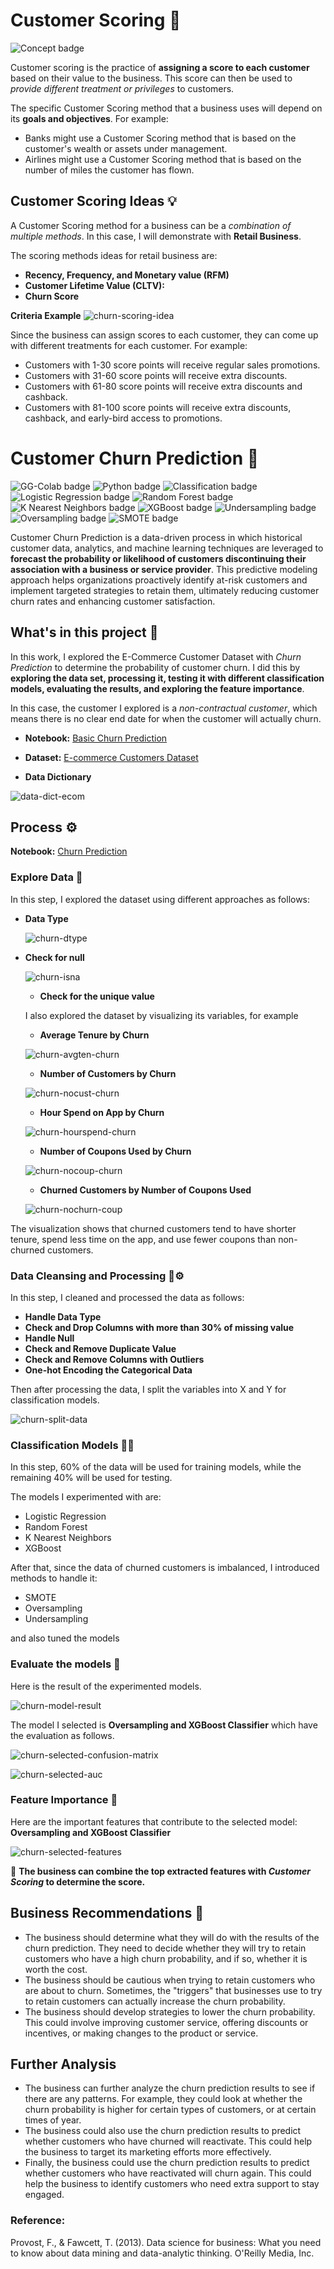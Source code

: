 # Customer Scoring 🔎
![Concept badge](https://img.shields.io/badge/-Concept-blue.svg) 

Customer scoring is the practice of **assigning a score to each customer** based on their value to the business. This score can then be used to *provide different treatment or privileges* to customers.

The specific Customer Scoring method that a business uses will depend on its **goals and objectives**. For example:

* Banks might use a Customer Scoring method that is based on the customer's wealth or assets under management.
* Airlines might use a Customer Scoring method that is based on the number of miles the customer has flown.

## Customer Scoring Ideas 💡

A Customer Scoring method for a business can be a *combination of multiple methods*. In this case, I will demonstrate with **Retail Business**.  

The scoring methods ideas for retail business are: 

* **Recency, Frequency, and Monetary value (RFM)**
* **Customer Lifetime Value (CLTV):**
* **Churn Score**

**Criteria Example** 
  ![churn-scoring-idea](./churn-scoring-idea.png)

Since the business can assign scores to each customer, they can come up with different treatments for each customer. For example:

* Customers with 1-30 score points will receive regular sales promotions.
* Customers with 31-60 score points will receive extra discounts.
* Customers with 61-80 score points will receive extra discounts and cashback.
* Customers with 81-100 score points will receive extra discounts, cashback, and early-bird access to promotions. 



# Customer Churn Prediction 🔎
![GG-Colab badge](https://img.shields.io/badge/-Google--Colab-blue.svg) ![Python badge](https://img.shields.io/badge/-Python-green.svg) ![Classification badge](https://img.shields.io/badge/-Classification-orange.svg) ![Logistic Regression badge](https://img.shields.io/badge/-Logistic--Regression-orange.svg) ![Random Forest badge](https://img.shields.io/badge/-Random--Forest-orange.svg) ![K Nearest Neighbors badge](https://img.shields.io/badge/-K--Nearest--Neighbors-orange.svg) ![XGBoost badge](https://img.shields.io/badge/-XGBoost-orange.svg) 
![Undersampling badge](https://img.shields.io/badge/-Undersampling-orange.svg) ![Oversampling badge](https://img.shields.io/badge/-Oversampling-orange.svg) ![SMOTE badge](https://img.shields.io/badge/-SMOTE-orange.svg)

Customer Churn Prediction is a data-driven process in which historical customer data, analytics, and machine learning techniques are leveraged to **forecast the probability or likelihood of customers discontinuing their association with a business or service provider**. This predictive modeling approach helps organizations proactively identify at-risk customers and implement targeted strategies to retain them, ultimately reducing customer churn rates and enhancing customer satisfaction.


## What's in this project 💼
In this work, I explored the E-Commerce Customer Dataset with *Churn Prediction* to determine the probability of customer churn. I did this by **exploring the data set, processing it, testing it with different classification models, evaluating the results, and exploring the feature importance**.

In this case, the customer I explored is a *non-contractual customer*, which means there is no clear end date for when the customer will actually churn.

* **Notebook:** [Basic Churn Prediction](https://github.com/Wkan19/MADT8101-Customer-Analytics/blob/main/Customer%20Scoring%20and%20Basic%20Churn%20Prediction/GitHub_Churn_Prediction.ipynb)

* **Dataset:** [E-commerce Customers Dataset](https://github.com/Wkan19/MADT8101-Customer-Analytics/blob/main/Customer%20Scoring%20and%20Basic%20Churn%20Prediction/EcommerceCust.csv)

* **Data Dictionary**

 ![data-dict-ecom](./data-dict-ecom.png)


## Process ⚙️
**Notebook:** [Churn Prediction](https://github.com/Wkan19/MADT8101-Customer-Analytics/blob/main/Customer%20Scoring%20and%20Basic%20Churn%20Prediction/GitHub_Churn_Prediction.ipynb)

### Explore Data 🔦

In this step, I explored the dataset using different approaches as follows: 

* **Data Type**
  
   ![churn-dtype](./churn-dtype.png)

* **Check for null**

   ![churn-isna](./churn-isna.png)

  * **Check for the unique value**

  I also explored the dataset by visualizing its variables, for example

  * **Average Tenure by Churn**
 
   ![churn-avgten-churn](./churn-avgten-churn.png)

  * **Number of Customers by Churn**

   ![churn-nocust-churn](./churn-nocust-churn.png)

  * **Hour Spend on App by Churn**
 
  ![churn-hourspend-churn](./churn-hourspend-churn.png)

  * **Number of Coupons Used by Churn**
  
  ![churn-nocoup-churn](./churn-nocoup-churn.png)

  * **Churned Customers by Number of Coupons Used**
 
  ![churn-nochurn-coup](./churn-nochurn-coup.png)
  
    
The visualization shows that churned customers tend to have shorter tenure, spend less time on the app, and use fewer coupons than non-churned customers.

### Data Cleansing and Processing 🧹⚙️

In this step, I cleaned and processed the data as follows: 

* **Handle Data Type**
* **Check and Drop Columns with more than 30% of missing value**
* **Handle Null**
* **Check and Remove Duplicate Value**
* **Check and Remove Columns with Outliers**
* **One-hot Encoding the Categorical Data**

Then after processing the data, I split the variables into X and Y for classification models. 

  ![churn-split-data](./churn-split-data.png)


### Classification Models 🧩🔧

In this step, 60% of the data will be used for training models, while the remaining 40% will be used for testing. 

The models I experimented with are: 

* Logistic Regression
* Random Forest
* K Nearest Neighbors
* XGBoost

After that, since the data of churned customers is imbalanced, I introduced methods to handle it: 

* SMOTE
* Oversampling
* Undersampling

and also tuned the models 

### Evaluate the models 🎯

Here is the result of the experimented models.

  ![churn-model-result](./churn-model-result.png)

The model I selected is  **Oversampling and XGBoost Classifier** which have the evaluation as follows. 

 ![churn-selected-confusion-matrix](./churn-selected-confusion-matrix.png)

  ![churn-selected-auc](./churn-selected-auc.png)


### Feature Importance 🏅

Here are the important features that contribute to the selected model:  **Oversampling and XGBoost Classifier** 

 ![churn-selected-features](./churn-selected-features.png)
 

📌 **The business can combine the top extracted features with *Customer Scoring* to determine the score.**

 
## Business Recommendations 🌟

* The business should determine what they will do with the results of the churn prediction. They need to decide whether they will try to retain customers who have a high churn probability, and if so, whether it is worth the cost.
* The business should be cautious when trying to retain customers who are about to churn. Sometimes, the "triggers" that businesses use to try to retain customers can actually increase the churn probability.
* The business should develop strategies to lower the churn probability. This could involve improving customer service, offering discounts or incentives, or making changes to the product or service.

## Further Analysis

* The business can further analyze the churn prediction results to see if there are any patterns. For example, they could look at whether the churn probability is higher for certain types of customers, or at certain times of year.
* The business could also use the churn prediction results to predict whether customers who have churned will reactivate. This could help the business to target its marketing efforts more effectively.
* Finally, the business could use the churn prediction results to predict whether customers who have reactivated will churn again. This could help the business to identify customers who need extra support to stay engaged.

### Reference:
Provost, F., & Fawcett, T. (2013). Data science for business: What you need to know about data mining and data-analytic thinking. O'Reilly Media, Inc.

